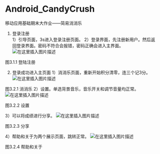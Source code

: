 # Android_CandyCrush
移动应用基础期末大作业——简易消消乐

1. 登录注册  
1）引导页面，3s进入登录注册页面。
2）登录界面，先注册新用户。然后返回登录界面。密码不符合会报错，密码正确会进入主界面。
![在这里插入图片描述](https://img-blog.csdnimg.cn/20210119102439697.png)

图3.1.1 登陆注册

2. 登录成功进入主页面
1）消消乐页面，重新开始积分清零，连三个记3分。
 ![在这里插入图片描述](https://img-blog.csdnimg.cn/20210119102640227.png?x-oss-process=image/watermark,type_ZmFuZ3poZW5naGVpdGk,shadow_10,text_aHR0cHM6Ly9ibG9nLmNzZG4ubmV0L3dlaXhpbl80MzQ4MjI3OQ==,size_16,color_FFFFFF,t_70)

图3.2.1 消消乐
2）设置。单选背景音乐，音乐开关和调节音量均正常。
 ![在这里插入图片描述](https://img-blog.csdnimg.cn/20210119102621148.png?x-oss-process=image/watermark,type_ZmFuZ3poZW5naGVpdGk,shadow_10,text_aHR0cHM6Ly9ibG9nLmNzZG4ubmV0L3dlaXhpbl80MzQ4MjI3OQ==,size_16,color_FFFFFF,t_70)

图3.2.2 设置

3）可以将成绩进行分享。
 ![在这里插入图片描述](https://img-blog.csdnimg.cn/20210119102551576.png?x-oss-process=image/watermark,type_ZmFuZ3poZW5naGVpdGk,shadow_10,text_aHR0cHM6Ly9ibG9nLmNzZG4ubmV0L3dlaXhpbl80MzQ4MjI3OQ==,size_16,color_FFFFFF,t_70)

图3.2.3 分享

4）帮助和关于为两个展示页面，跳转正常。
 ![在这里插入图片描述](https://img-blog.csdnimg.cn/20210119102524963.png?x-oss-process=image/watermark,type_ZmFuZ3poZW5naGVpdGk,shadow_10,text_aHR0cHM6Ly9ibG9nLmNzZG4ubmV0L3dlaXhpbl80MzQ4MjI3OQ==,size_16,color_FFFFFF,t_70)

图3.2.4 帮助和关于


